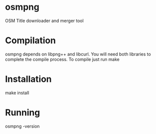 osmpng
======

OSM Title downloader and merger tool


Compilation
===========

osmpng depends on libpng++ and libcurl. You will need both libraries to complete the compile process.
To compile just run
make

Installation
============

make install


Running
=======

osmpng -version
